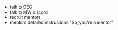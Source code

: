 - talk to DEG
- talk to MW discord
- recruit mentors
- mentors detailed instructions "So, you're a mentor"